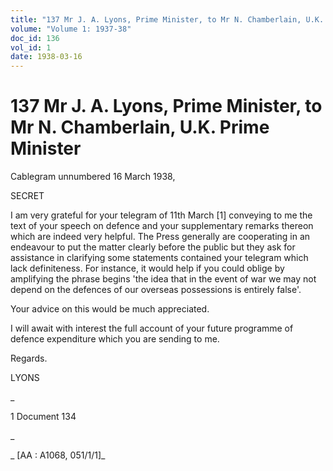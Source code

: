```yaml
---
title: "137 Mr J. A. Lyons, Prime Minister, to Mr N. Chamberlain, U.K. Prime Minister"
volume: "Volume 1: 1937-38"
doc_id: 136
vol_id: 1
date: 1938-03-16
---
```


# 137 Mr J. A. Lyons, Prime Minister, to Mr N. Chamberlain, U.K. Prime Minister

Cablegram unnumbered 16 March 1938,

SECRET

I am very grateful for your telegram of 11th March [1] conveying to me the text of your speech on defence and your supplementary remarks thereon which are indeed very helpful. The Press generally are cooperating in an endeavour to put the matter clearly before the public but they ask for assistance in clarifying some statements contained your telegram which lack definiteness. For instance, it would help if you could oblige by amplifying the phrase begins 'the idea that in the event of war we may not depend on the defences of our overseas possessions is entirely false'.

Your advice on this would be much appreciated.

I will await with interest the full account of your future programme of defence expenditure which you are sending to me.

Regards.

LYONS

_

1 Document 134

_

_ [AA : A1068, 051/1/1]_
